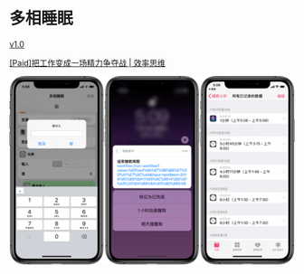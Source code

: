 # 多相睡眠

[v1.0](https://www.icloud.com/shortcuts/1509133895d74356bde71482779cd604)

[[Paid]把工作变成一场精力争夺战 | 效率思维](https://sspai.com/post/51863)

![title](img.PNG)